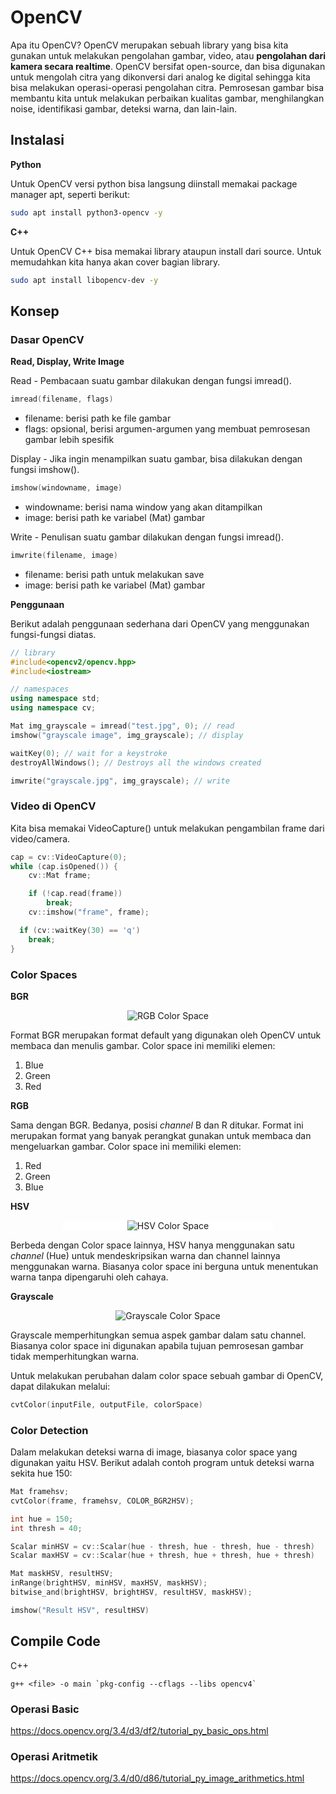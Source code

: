 # OpenCV

Apa itu OpenCV? OpenCV merupakan sebuah library yang bisa kita gunakan untuk melakukan pengolahan gambar, video, atau **pengolahan dari kamera secara realtime**. OpenCV bersifat open-source, dan bisa digunakan untuk mengolah citra yang dikonversi dari analog ke digital sehingga kita bisa melakukan operasi-operasi pengolahan citra. Pemrosesan gambar bisa membantu kita untuk melakukan perbaikan kualitas gambar, menghilangkan noise, identifikasi gambar, deteksi warna, dan lain-lain.

## Instalasi

**Python**

Untuk OpenCV versi python bisa langsung diinstall memakai package manager apt, seperti berikut:

```bash
sudo apt install python3-opencv -y
```

**C++**

Untuk OpenCV C++ bisa memakai library ataupun install dari source. Untuk memudahkan kita hanya akan cover bagian library.

```bash
sudo apt install libopencv-dev -y
```

## Konsep

### Dasar OpenCV

**Read, Display, Write Image**

Read - Pembacaan suatu gambar dilakukan dengan fungsi imread().

```c++
imread(filename, flags)
```

- filename: berisi path ke file gambar
- flags: opsional, berisi argumen-argumen yang membuat pemrosesan gambar lebih spesifik

Display - Jika ingin menampilkan suatu gambar, bisa dilakukan dengan fungsi imshow().

```c++
imshow(windowname, image)
```

- windowname: berisi nama window yang akan ditampilkan
- image: berisi path ke variabel (Mat) gambar

Write - Penulisan suatu gambar dilakukan dengan fungsi imread().

```c++
imwrite(filename, image)
```

- filename: berisi path untuk melakukan save
- image: berisi path ke variabel (Mat) gambar

**Penggunaan**

Berikut adalah penggunaan sederhana dari OpenCV yang menggunakan fungsi-fungsi diatas.

```c++
// library
#include<opencv2/opencv.hpp>
#include<iostream>

// namespaces
using namespace std;
using namespace cv;

Mat img_grayscale = imread("test.jpg", 0); // read
imshow("grayscale image", img_grayscale); // display

waitKey(0); // wait for a keystroke
destroyAllWindows(); // Destroys all the windows created

imwrite("grayscale.jpg", img_grayscale); // write
```

### Video di OpenCV

Kita bisa memakai VideoCapture() untuk melakukan pengambilan frame dari video/camera.

```c++
cap = cv::VideoCapture(0);
while (cap.isOpened()) {
	cv::Mat frame;

	if (!cap.read(frame))
		break;
	cv::imshow("frame", frame);

  if (cv::waitKey(30) == 'q')
    break;
}
```

### Color Spaces

**BGR**

<div align="center">
<img alt="RGB Color Space" src="https://docs.opencv.org/3.4/Threshold_inRange_RGB_colorspace.jpg" />
</div>

Format BGR merupakan format default yang digunakan oleh OpenCV untuk membaca dan menulis gambar. Color space ini memiliki elemen:
1. Blue
2. Green
3. Red

**RGB**

Sama dengan BGR. Bedanya, posisi _channel_ B dan R ditukar. Format ini merupakan format yang banyak perangkat gunakan untuk membaca dan mengeluarkan gambar. Color space ini memiliki elemen:
1. Red
2. Green
3. Blue

**HSV**

<div align="center">
<div style="background-color: white; max-width: 24em;">
<img alt="HSV Color Space" src="https://buzzneers.com/wp-content/uploads/2020/08/HSV_color_solid_cylinder-2048x1536.png" />
</div>
</div>

Berbeda dengan Color space lainnya, HSV hanya menggunakan satu _channel_ (Hue) untuk mendeskripsikan warna dan channel lainnya menggunakan warna. Biasanya color space ini berguna untuk menentukan warna tanpa dipengaruhi oleh cahaya.

**Grayscale**

<div align="center">
<img alt="Grayscale Color Space" src="https://i0.wp.com/theailearner.com/wp-content/uploads/2018/10/Capture.png?resize=539%2C238&ssl=1" />
</div>

Grayscale memperhitungkan semua aspek gambar dalam satu channel. Biasanya color space ini digunakan apabila tujuan pemrosesan gambar tidak memperhitungkan warna.

Untuk melakukan perubahan dalam color space sebuah gambar di OpenCV, dapat dilakukan melalui:

```c++
cvtColor(inputFile, outputFile, colorSpace)
```

### Color Detection

Dalam melakukan deteksi warna di image, biasanya color space yang digunakan yaitu HSV. Berikut adalah contoh program untuk deteksi warna sekita hue 150: 

```c++
Mat framehsv; 
cvtColor(frame, framehsv, COLOR_BGR2HSV); 

int hue = 150;
int thresh = 40;

Scalar minHSV = cv::Scalar(hue - thresh, hue - thresh, hue - thresh)
Scalar maxHSV = cv::Scalar(hue + thresh, hue + thresh, hue + thresh)

Mat maskHSV, resultHSV;
inRange(brightHSV, minHSV, maxHSV, maskHSV);
bitwise_and(brightHSV, brightHSV, resultHSV, maskHSV);

imshow("Result HSV", resultHSV)
```

## Compile Code

C++

```
g++ <file> -o main `pkg-config --cflags --libs opencv4`
```

### Operasi Basic

https://docs.opencv.org/3.4/d3/df2/tutorial_py_basic_ops.html

### Operasi Aritmetik

https://docs.opencv.org/3.4/d0/d86/tutorial_py_image_arithmetics.html